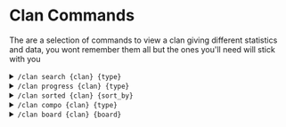 # Clan Commands

The are a selection of commands to view a clan giving different statistics and data, you wont remember them all but the ones you'll need will stick with you

<details>

<summary><code>/clan search {clan} {type}</code></summary>

clan search has a lot of different options to enter for `{type}` to suit your need.  These can be selected through a drop down menu once the command has been run once. Also this can be season specific info by selecting a month in {season}.

Bellow shows all the different options that can be used in clan search

* Overview board\
  ![](<../.gitbook/assets/Screenshot 2023-09-10 at 19.06.19.png>)
* Simple board\
  ![](<../.gitbook/assets/Screenshot 2023-09-10 at 19.07.56.png>)
* Summary\
  ![](<../.gitbook/assets/Screenshot 2023-09-10 at 19.23.30.png>)
* Donation\
  ![](<../.gitbook/assets/Screenshot 2023-09-10 at 19.20.57.png>)
* Received\
  ![](<../.gitbook/assets/Screenshot 2023-09-10 at 19.26.37.png>)
* Dono Ratio - donated : received (higher better)\
  ![](<../.gitbook/assets/Screenshot 2023-09-10 at 19.26.00 (1).png>)
* Discord Links - displays unlinked and linked\
  ![](<../.gitbook/assets/Screenshot 2023-09-10 at 19.27.54.png>)![](<../.gitbook/assets/Screenshot 2023-09-10 at 19.28.35.png>)
* War Preference - time refers to how long ago opt in status changed\
  ![](<../.gitbook/assets/Screenshot 2023-09-10 at 19.30.16.png>)
* Super Troops\
  ![](<../.gitbook/assets/Screenshot 2023-09-10 at 19.32.02.png>)
* Clan games\

* Activity\

* Last Online\

* War Log\

* CWL History\


</details>

<details>

<summary><code>/clan progress {clan} {type}</code></summary>



</details>

<details>

<summary><code>/clan sorted {clan} {sort_by}</code></summary>



</details>

<details>

<summary><code>/clan compo {clan} {type}</code></summary>



</details>

<details>

<summary><code>/clan board {clan} {board}</code></summary>



</details>
